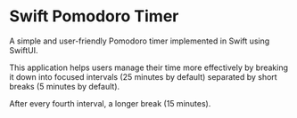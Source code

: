 # Swift Pomodoro Timer
A simple and user-friendly Pomodoro timer implemented in Swift using SwiftUI. 

This application helps users manage their time more effectively by breaking it down into focused intervals (25 minutes by default) separated by short breaks (5 minutes by default). 

After every fourth interval, a longer break (15 minutes).
